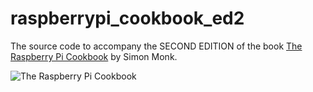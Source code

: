 # raspberrypi_cookbook_ed2
The source code to accompany the SECOND EDITION of the book [The Raspberry Pi Cookbook](https://www.amazon.com/Raspberry-Pi-Cookbook-Software-Solutions/dp/1491939109) by Simon Monk.

![The Raspberry Pi Cookbook](https://images-na.ssl-images-amazon.com/images/I/51ycAEEVGgL._SX379_BO1,204,203,200_.jpg)

